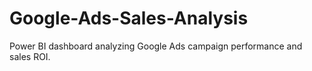# Google-Ads-Sales-Analysis
Power BI dashboard analyzing Google Ads campaign performance and sales ROI.
